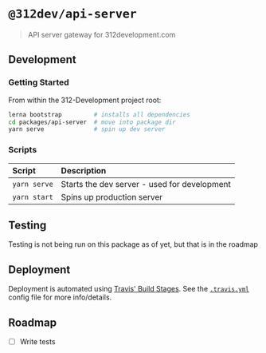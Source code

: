 # `@312dev/api-server`

> API server gateway for 312development.com

## Development

### Getting Started

From within the 312-Development project root:

```bash
lerna bootstrap         # installs all dependencies
cd packages/api-server  # move into package dir
yarn serve              # spin up dev server
```

### Scripts

| Script       | Description                                  |
| :----------- | :------------------------------------------- |
| `yarn serve` | Starts the dev server - used for development |
| `yarn start` | Spins up production server                   |

## Testing

Testing is not being run on this package as of yet, but that is in the roadmap

## Deployment

Deployment is automated using [Travis' Build Stages](https://docs.travis-ci.com/user/build-stages/). See the [`.travis.yml`](https://github.com/nielse63/312-Development/blob/master/.travis.yml) config file for more info/details.

## Roadmap

- [ ] Write tests

